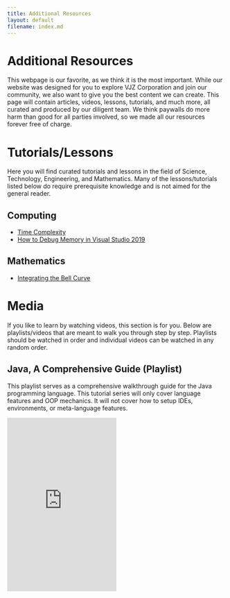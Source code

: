 ```yaml
---
title: Additional Resources
layout: default
filename: index.md
---
```


# Additional Resources
This webpage is our favorite, as we think it is the most important. While our website was designed for you to explore VJZ Corporation and join our community, we also want to give you the best content we can create. This page will contain articles, videos, lessons, tutorials, and much more, all curated and produced by our diligent team. We think paywalls do more harm than good for all parties involved, so we made all our resources forever free of charge.

# Tutorials/Lessons
Here you will find curated tutorials and lessons in the field of Science, Technology, Engineering, and Mathematics. Many of the lessons/tutorials listed below do require prerequisite knowledge and is not aimed for the general reader.

## Computing
- [Time Complexity](/resources/tutorials/big-o)
- [How to Debug Memory in Visual Studio 2019](/resources/tutorials/vs2019-debug)

## Mathematics
- [Integrating the Bell Curve](/resources/tutorials/bell-curve-integration)

# Media
If you like to learn by watching videos, this section is for you. Below are playlists/videos that are meant to walk you through step by step. Playlists should be watched in order and individual videos can be watched in any random order.

## Java, A Comprehensive Guide (Playlist)
This playlist serves as a comprehensive walkthrough guide for the Java programming language. This tutorial series will only cover language features and OOP mechanics. It will not cover how to setup IDEs, environments, or meta-language features.

<iframe width="50%" height="400" src="https://www.youtube.com/embed/videoseries?list=PLS9wf5aMSL7pfjukp13Z9pATrpCKpppYW" title="YouTube video player" frameborder="0" allow="accelerometer; autoplay; clipboard-write; encrypted-media; gyroscope; picture-in-picture" allowfullscreen></iframe>
